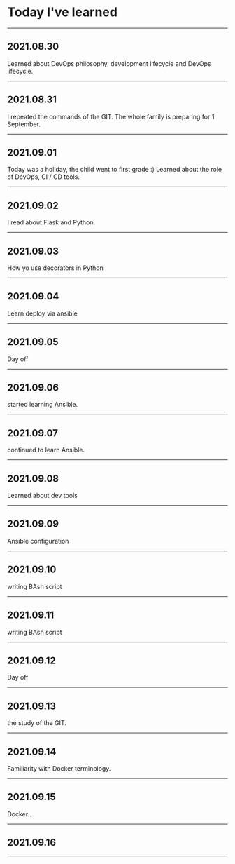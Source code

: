 # Today I've learned #

***

## 2021.08.30 ##
Learned about DevOps philosophy, development lifecycle and DevOps lifecycle.

***

## 2021.08.31 ##

I repeated the commands of the GIT. The whole family is preparing for 1 September.

***

## 2021.09.01 ##

Today was a holiday, the child went to first grade :)
Learned about the role of DevOps, CI / CD tools.

***

## 2021.09.02 ##

I read about Flask and Python.

***

## 2021.09.03 ##

How yo use decorators in Python

***

## 2021.09.04 ##

Learn deploy  via ansible

***

## 2021.09.05 ##

Day off

***

## 2021.09.06 ##

started learning Ansible.

***

## 2021.09.07 ##

continued to learn Ansible.

***

## 2021.09.08 ##

Learned about dev tools 

***

## 2021.09.09 ##

Ansible configuration

***

## 2021.09.10 ##

writing BAsh script

***

## 2021.09.11 ##

writing BAsh script

***

## 2021.09.12 ##

Day off

***

## 2021.09.13 ##

the study of the GIT.

***

## 2021.09.14 ##

Familiarity with Docker terminology.

***

## 2021.09.15 ##

Docker..

***

## 2021.09.16 ##

***




